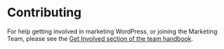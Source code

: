 # Contributing

For help getting involved in marketing WordPress, or joining the Marketing Team, please see the [Get Involved section of the team handbook](https://make.wordpress.org/marketing/handbook/getting-involved/).